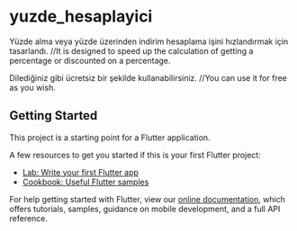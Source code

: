 # yuzde_hesaplayici

Yüzde alma veya yüzde üzerinden indirim hesaplama işini hızlandırmak için tasarlandı.
//It is designed to speed up the calculation of getting a percentage or discounted on a percentage.


Dilediğiniz gibi ücretsiz bir şekilde kullanabilirsiniz.
//You can use it for free as you wish. 

## Getting Started

This project is a starting point for a Flutter application.

A few resources to get you started if this is your first Flutter project:

- [Lab: Write your first Flutter app](https://flutter.dev/docs/get-started/codelab)
- [Cookbook: Useful Flutter samples](https://flutter.dev/docs/cookbook)

For help getting started with Flutter, view our
[online documentation](https://flutter.dev/docs), which offers tutorials,
samples, guidance on mobile development, and a full API reference.

